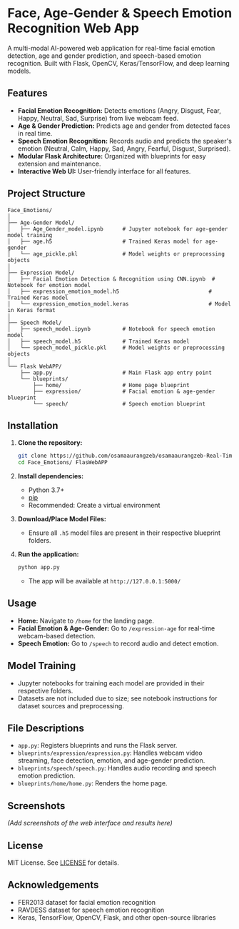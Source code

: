 ﻿# Face, Age-Gender & Speech Emotion Recognition Web App

A multi-modal AI-powered web application for real-time facial emotion detection, age and gender prediction, and speech-based emotion recognition. Built with Flask, OpenCV, Keras/TensorFlow, and deep learning models.

## Features

- **Facial Emotion Recognition:** Detects emotions (Angry, Disgust, Fear, Happy, Neutral, Sad, Surprise) from live webcam feed.
- **Age & Gender Prediction:** Predicts age and gender from detected faces in real time.
- **Speech Emotion Recognition:** Records audio and predicts the speaker's emotion (Neutral, Calm, Happy, Sad, Angry, Fearful, Disgust, Surprised).
- **Modular Flask Architecture:** Organized with blueprints for easy extension and maintenance.
- **Interactive Web UI:** User-friendly interface for all features.

## Project Structure

```
Face_Emotions/
│
├── Age-Gender Model/
│   ├── Age_Gender_model.ipynb      # Jupyter notebook for age-gender model training
│   ├── age.h5                      # Trained Keras model for age-gender
│   └── age_pickle.pkl              # Model weights or preprocessing objects
│
├── Expression Model/
│   ├── Facial Emotion Detection & Recognition using CNN.ipynb  # Notebook for emotion model
│   ├── expression_emotion_model.h5                            # Trained Keras model
│   └── expression_emotion_model.keras                         # Model in Keras format
│
├── Speech Model/
│   ├── speech_model.ipynb          # Notebook for speech emotion model
│   ├── speech_model.h5             # Trained Keras model
│   └── speech_model_pickle.pkl     # Model weights or preprocessing objects
│
└── Flask WebAPP/
    ├── app.py                      # Main Flask app entry point
    └── blueprints/
        ├── home/                   # Home page blueprint
        ├── expression/             # Facial emotion & age-gender blueprint
        └── speech/                 # Speech emotion blueprint
```

## Installation

1. **Clone the repository:**
   ```bash
   git clone https://github.com/osamaaurangzeb/osamaaurangzeb-Real-Time-Emotion-Demographics-Detection-Web-App.git
   cd Face_Emotions/ FlasWebAPP
   ```

2. **Install dependencies:**
   - Python 3.7+
   - [pip](https://pip.pypa.io/en/stable/)
   - Recommended: Create a virtual environment


3. **Download/Place Model Files:**
   - Ensure all `.h5` model files are present in their respective blueprint folders.

4. **Run the application:**
   ```bash
   python app.py
   ```
   - The app will be available at `http://127.0.0.1:5000/`

## Usage

- **Home:** Navigate to `/home` for the landing page.
- **Facial Emotion & Age-Gender:** Go to `/expression-age` for real-time webcam-based detection.
- **Speech Emotion:** Go to `/speech` to record audio and detect emotion.

## Model Training

- Jupyter notebooks for training each model are provided in their respective folders.
- Datasets are not included due to size; see notebook instructions for dataset sources and preprocessing.

## File Descriptions

- `app.py`: Registers blueprints and runs the Flask server.
- `blueprints/expression/expression.py`: Handles webcam video streaming, face detection, emotion, and age-gender prediction.
- `blueprints/speech/speech.py`: Handles audio recording and speech emotion prediction.
- `blueprints/home/home.py`: Renders the home page.

## Screenshots

*(Add screenshots of the web interface and results here)*

## License

MIT License. See [LICENSE](LICENSE) for details.

## Acknowledgements

- FER2013 dataset for facial emotion recognition
- RAVDESS dataset for speech emotion recognition
- Keras, TensorFlow, OpenCV, Flask, and other open-source libraries

